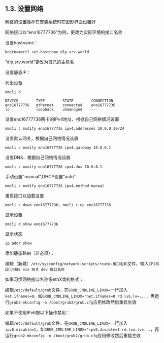 ## 1.3. 设置网络

网络的设置推荐在安装系统时在图形界面设置好

网络接口以“eno16777736”为例，更改为实际环境的接口名称

设置hostname：

`hostnamectl set-hostname dlp.srv.world`

“dlp.srv.world”更改为自己的主机名

设置静态IP：

列出设备

`nmcli d`

```
DEVICE        TYPE        STATE        CONNECTION
eno16777736   ethernet    connected    eno16777736
lo            loopback    unmanaged    --
```

设置eno16777736网卡的IPv4地址，根据自己网络情况设置

`nmcli c modify eno16777736 ipv4.addresses 10.0.0.30/24`

设置默认网关，根据自己网络情况设置

`nmcli c modify eno16777736 ipv4.gateway 10.0.0.1`

设置DNS，根据自己网络情况设置

`nmcli c modify eno16777736 ipv4.dns 10.0.0.1`

手动设置"manual",DHCP设置"auto"

`nmcli c modify eno16777736 ipv4.method manual`

重启接口以加载设置

`nmcli c down eno16777736; nmcli c up eno16777736`

显示设置

`nmcli d show eno16777736`

显示状态

`ip addr show`

添加静态路由（非必须）：

编辑（新建）`/etc/sysconfig/network-scripts/route-接口名称`文件，输入`IP(网段)/掩码 via 网关 dev 接口名称`

如果习惯网络接口名称像ethX类的格式：

编辑`/etc/default/grub`文件，在`GRUB_CMDLINE_LINUX=`一行加入`net.ifnames=0`，如`GRUB_CMDLINE_LINUX="net.ifnames=0 rd.lvm.lv=...`，再运行`grub2-mkconfig -o /boot/grub2/grub.cfg`应用修改然后重启生效

如果不使用IPv6按以下操作禁用：

编辑`/etc/default/grub`文件，在`GRUB_CMDLINE_LINUX=`一行加入`ipv6.disable=1`，如`GRUB_CMDLINE_LINUX="ipv6.disable=1 rd.lvm.lv=...`，再运行`grub2-mkconfig -o /boot/grub2/grub.cfg`应用修改然后重启生效




